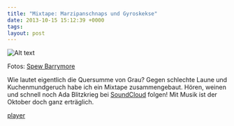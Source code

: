 ```yaml
---
title: "Mixtape: Marzipanschnaps und Gyroskekse"
date: 2013-10-15 15:12:39 +0000
tags: 
layout: post
---
```

![Alt text](http://farm4.staticflickr.com/3421/4002596658_a0bdc04515_o.jpg) 

Fotos: <a href="http://www.flickr.com/photos/holywow/">Spew Barrymore</a>

Wie lautet eigentlich die Quersumme von Grau? 
Gegen schlechte Laune und Kuchenmundgeruch habe ich ein Mixtape zusammengebaut. Hören, weinen und schnell noch Ada Blitzkrieg bei <a href="https://soundcloud.com/bangpowwww">SoundCloud</a> folgen! Mit Musik ist der Oktober doch ganz erträglich.

<script src="/javascripts/jquery.js"></script><script src="/javascripts/widget.js"></script>
<a class="widget" href="https://soundcloud.com/bangpowwww/sets/marzipanschnaps-und-gyroskekse">player</a></p>
